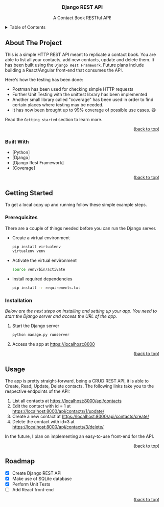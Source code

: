 <div id="top"></div>

<!-- PROJECT LOGO -->
<br />
<div align="center">

  <h3 align="center">Django REST API</h3>

  <p align="center">
    A Contact Book RESTful API!
  </p>
</div>


<!-- TABLE OF CONTENTS -->
<details>
  <summary>Table of Contents</summary>
  <ol>
    <li>
      <a href="#about-the-project">About The Project</a>
      <ul>
        <li><a href="#built-with">Built With</a></li>
      </ul>
    </li>
    <li>
      <a href="#getting-started">Getting Started</a>
      <ul>
        <li><a href="#prerequisites">Prerequisites</a></li>
        <li><a href="#installation">Installation</a></li>
      </ul>
    </li>
    <li><a href="#usage">Usage</a></li>
    <li><a href="#roadmap">Roadmap</a></li>
  </ol>
</details>



<!-- ABOUT THE PROJECT -->
## About The Project

This is a simple HTTP REST API meant to replicate a contact book. You are able to list all your contacts, add new contacts, update and delete them. It has been built using the `Django Rest Framework`. Future plans include building a React/Angular front-end that consumes the API.

Here's how the testing has been done:
* Postman has been used for checking simple HTTP requests
* Further Unit Testing with the unittest library has been implemented
* Another small library called "coverage" has been used in order to find certain places where testing may be needed. 
* It has now been brought up to 99% coverage of possible use cases. :smile:

Read the `Getting started` section to learn more.

<p align="right">(<a href="#top">back to top</a>)</p>



### Built With

* [Python]
* [Django]
* [Django Rest Framework]
* [Coverage]


<p align="right">(<a href="#top">back to top</a>)</p>



<!-- GETTING STARTED -->
## Getting Started

To get a local copy up and running follow these simple example steps.

### Prerequisites

There are a couple of things needed before you can run the Django server.
* Create a virtual environment
  ```sh
  pip install virtualenv
  virtualenv venv
  ```

* Activate the virtual environment
  ```sh
  source venv/bin/activate
  ```

* Install required dependencies
  ```sh
  pip install -r requirements.txt
  ```

### Installation

_Below are the next steps on installing and setting up your app. You need to start the Django server and access the URL of the app._

1. Start the Django server
   ```sh
   python manage.py runserver
   ```
2. Access the app at [https://localhost:8000](https://localhost:8000)

<p align="right">(<a href="#top">back to top</a>)</p>



<!-- USAGE EXAMPLES -->
## Usage

The app is pretty straight-forward, being a CRUD REST API, it is able to Create, Read, Update, Delete contacts. The following links take you to the respective endpoints of the API:

1. List all contacts at [https://localhost:8000/api/contacts](https://localhost:8000/api/contacts/)
2. Edit the contact with id = 1 at [https://localhost:8000/api/contacts/1/update/](https://localhost:8000/api/contacts/1/update/)
3. Create a new contact at [https://localhost:8000/api/contacts/create/](https://localhost:8000/api/contacts/create/)
4. Delete the contact with id=3 at [https://localhost:8000/api/contacts/3/delete/](https://localhost:8000/api/contacts/3/delete/)

In the future, I plan on implementing an easy-to-use front-end for the API.
<p align="right">(<a href="#top">back to top</a>)</p>



<!-- ROADMAP -->
## Roadmap

- [x] Create Django REST API
- [x] Make use of SQLite database
- [x] Perform Unit Tests
- [ ] Add React front-end

<p align="right">(<a href="#top">back to top</a>)</p>

